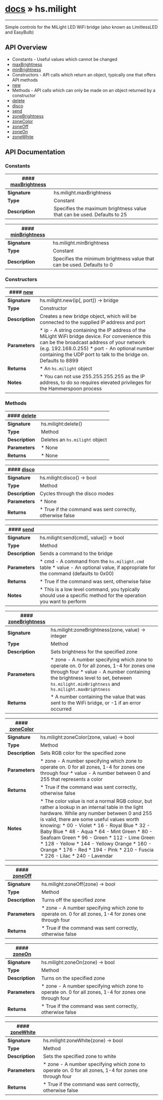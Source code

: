 # [docs](index.md) » hs.milight
---

Simple controls for the MiLight LED WiFi bridge (also known as LimitlessLED and EasyBulb)

## API Overview
* Constants - Useful values which cannot be changed
 * [maxBrightness](#maxBrightness)
 * [minBrightness](#minBrightness)
* Constructors - API calls which return an object, typically one that offers API methods
 * [new](#new)
* Methods - API calls which can only be made on an object returned by a constructor
 * [delete](#delete)
 * [disco](#disco)
 * [send](#send)
 * [zoneBrightness](#zoneBrightness)
 * [zoneColor](#zoneColor)
 * [zoneOff](#zoneOff)
 * [zoneOn](#zoneOn)
 * [zoneWhite](#zoneWhite)

## API Documentation

### Constants

| #### [maxBrightness](#maxBrightness)    |                                                                           |
| --------------------------------------------|---------------------------------------------------------------------------|
| **Signature**                               | hs.milight.maxBrightness                                                            |
| **Type**                                    | Constant                                                           |
| **Description**                             | Specifies the maximum brightness value that can be used. Defaults to 25                                                           |

| #### [minBrightness](#minBrightness)    |                                                                           |
| --------------------------------------------|---------------------------------------------------------------------------|
| **Signature**                               | hs.milight.minBrightness                                                            |
| **Type**                                    | Constant                                                           |
| **Description**                             | Specifies the minimum brightness value that can be used. Defaults to 0                                                           |

### Constructors

| #### [new](#new)    |                                                                           |
| --------------------------------------------|---------------------------------------------------------------------------|
| **Signature**                               | hs.milight.new(ip[, port]) -> bridge                                                            |
| **Type**                                    | Constructor                                                           |
| **Description**                             | Creates a new bridge object, which will be connected to the supplied IP address and port                                                           |
| **Parameters**                              |  * ip - A string containing the IP address of the MiLight WiFi bridge device. For convenience this can be the broadcast address of your network (e.g. 192.168.0.255) * port - An optional number containing the UDP port to talk to the bridge on. Defaults to 8899         |
| **Returns**                                 |  * An `hs.milight` object                  |
| **Notes**                                   |  * You can not use 255.255.255.255 as the IP address, to do so requires elevated privileges for the Hammerspoon process                        |

### Methods

| #### [delete](#delete)    |                                                                           |
| --------------------------------------------|---------------------------------------------------------------------------|
| **Signature**                               | hs.milight:delete()                                                            |
| **Type**                                    | Method                                                           |
| **Description**                             | Deletes an `hs.milight` object                                                           |
| **Parameters**                              |  * None         |
| **Returns**                                 |  * None                  |

| #### [disco](#disco)    |                                                                           |
| --------------------------------------------|---------------------------------------------------------------------------|
| **Signature**                               | hs.milight:disco() -> bool                                                            |
| **Type**                                    | Method                                                           |
| **Description**                             | Cycles through the disco modes                                                           |
| **Parameters**                              |  * None         |
| **Returns**                                 |  * True if the command was sent correctly, otherwise false                  |

| #### [send](#send)    |                                                                           |
| --------------------------------------------|---------------------------------------------------------------------------|
| **Signature**                               | hs.milight:send(cmd[, value]) -> bool                                                            |
| **Type**                                    | Method                                                           |
| **Description**                             | Sends a command to the bridge                                                           |
| **Parameters**                              |  * cmd - A command from the `hs.milight.cmd` table * value - An optional value, if appropriate for the command (defaults to 0x00)         |
| **Returns**                                 |  * True if the command was sent, otherwise false                  |
| **Notes**                                   |  * This is a low level command, you typically should use a specific method for the operation you want to perform                        |

| #### [zoneBrightness](#zoneBrightness)    |                                                                           |
| --------------------------------------------|---------------------------------------------------------------------------|
| **Signature**                               | hs.milight:zoneBrightness(zone, value) -> integer                                                            |
| **Type**                                    | Method                                                           |
| **Description**                             | Sets brightness for the specified zone                                                           |
| **Parameters**                              |  * zone - A number specifying which zone to operate on. 0 for all zones, 1-4 for zones one through four * value - A number containing the brightness level to set, between `hs.milight.minBrightness` and `hs.milight.maxBrightness`         |
| **Returns**                                 |  * A number containing the value that was sent to the WiFi bridge, or -1 if an error occurred                  |

| #### [zoneColor](#zoneColor)    |                                                                           |
| --------------------------------------------|---------------------------------------------------------------------------|
| **Signature**                               | hs.milight:zoneColor(zone, value) -> bool                                                            |
| **Type**                                    | Method                                                           |
| **Description**                             | Sets RGB color for the specified zone                                                           |
| **Parameters**                              |  * zone - A number specifying which zone to operate on. 0 for all zones, 1-4 for zones one through four * value - A number between 0 and 255 that represents a color         |
| **Returns**                                 |  * True if the command was sent correctly, otherwise false                  |
| **Notes**                                   |  * The color value is not a normal RGB colour, but rather a lookup in an internal table in the light hardware. While any number between 0 and 255 is valid, there are some useful values worth knowing:  * 00 - Violet  * 16 - Royal Blue  * 32 - Baby Blue  * 48 - Aqua  * 64 - Mint Green  * 80 - Seafoam Green  * 96 - Green  * 112 - Lime Green  * 128 - Yellow  * 144 - Yellowy Orange  * 160 - Orange  * 176 - Red  * 194 - Pink  * 210 - Fuscia  * 226 - Lilac  * 240 - Lavendar                        |

| #### [zoneOff](#zoneOff)    |                                                                           |
| --------------------------------------------|---------------------------------------------------------------------------|
| **Signature**                               | hs.milight:zoneOff(zone) -> bool                                                            |
| **Type**                                    | Method                                                           |
| **Description**                             | Turns off the specified zone                                                           |
| **Parameters**                              |  * zone - A number specifying which zone to operate on. 0 for all zones, 1-4 for zones one through four         |
| **Returns**                                 |  * True if the command was sent correctly, otherwise false                  |

| #### [zoneOn](#zoneOn)    |                                                                           |
| --------------------------------------------|---------------------------------------------------------------------------|
| **Signature**                               | hs.milight:zoneOn(zone) -> bool                                                            |
| **Type**                                    | Method                                                           |
| **Description**                             | Turns on the specified zone                                                           |
| **Parameters**                              |  * zone - A number specifying which zone to operate on. 0 for all zones, 1-4 for zones one through four         |
| **Returns**                                 |  * True if the command was sent correctly, otherwise false                  |

| #### [zoneWhite](#zoneWhite)    |                                                                           |
| --------------------------------------------|---------------------------------------------------------------------------|
| **Signature**                               | hs.milight:zoneWhite(zone) -> bool                                                            |
| **Type**                                    | Method                                                           |
| **Description**                             | Sets the specified zone to white                                                           |
| **Parameters**                              |  * zone - A number specifying which zone to operate on. 0 for all zones, 1-4 for zones one through four         |
| **Returns**                                 |  * True if the command was sent correctly, otherwise false                  |

